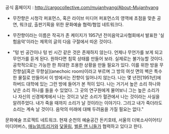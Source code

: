 공식 홈페이지 : <http://cargocollective.com/mujanhyang/About-Mujanhyang>

  -
    무잔향은 시청각 퍼포먼스, 혹은 라이브 미디어 퍼포먼스의 영역에 초점을 맞춘 공연, 워크샵, 출판기획을 위한 문화예술
    협력/협업 네트워크다.

<!-- end list -->

  -
    무잔향이라는 이름은 작곡가 존 케이지가 1957년 전미음악교사협회에서 발표한 '실험음악'이라는 제목의 글의 다음 구절에서
    따온 것이다.

<!-- end list -->

  -
    "텅 빈 공간이나 텅 빈 시간 같은 것은 존재하지 않는다. 언제나 무언가를 보게 되고 무언가를 듣게 된다. 원하다면 침묵
    상태를 만들어 보라. 실제로는 불가능할 것이다. 공학적으로는 가능한 한 최대한 조용한 상황을 만들 필요가 있다. 이를
    위한 방을 무잔향실\[혹은 무향실\](anechoic room)이라고 부르며 그 방의 여섯 면의 벽은 특수한 물질로
    만들어서 이 방에서는 잔향이 일어나지 않는다. 나는 몇 년전\[1951년\]에 하버드 대학에 있는 그런 방에 들어가
    본 적이 있다. 나는 거기서 높은 소리 하나와 낮은 소리 하나를 들을 수 있었다. 그 곳의 연구원에게 물어보니 그는 높은
    소리가 나 자신의 신경체계에서 나는 것이고 낮은 소리가 혈관에서 나는 것이라는 사실을 알려주었다. 내가 죽을 때까지
    소리가 날 것이라는 이야기다. 그리고 내가 죽더라도 소리는 계속 날 것이다. 음악의 미래에 대해 두려움을 가질
    필요는 없다."

문화예술 프로젝트 네트워크. 현재 순천의 예술공간 돈키호테, 서울의 더북소사이어티/미디어버스,
[매뉴얼/트리거와](/매뉴얼/트리거 "wikilink")
[닻올림](/닻올림 "wikilink"), [벌룬 앤 니들가](/벌룬_앤_니들 "wikilink") 협력하고
있다고 한다.